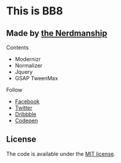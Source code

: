# This is BB8

## Made by [the Nerdmanship](https://nerdmanship.com/)

Contents
* Modernizr
* Normalizer
* Jquery
* GSAP TweenMax

Follow
* [Facebook](http://www.facebook.com/nerdmanship)
* [Twitter](http://www.twitter.com/stromqvist)
* [Dribbble](http://www.dribbble.com/nerdmanship)
* [Codepen](http://www.codepen.io/nerdmanship)

## License

The code is available under the [MIT license](LICENSE.txt).